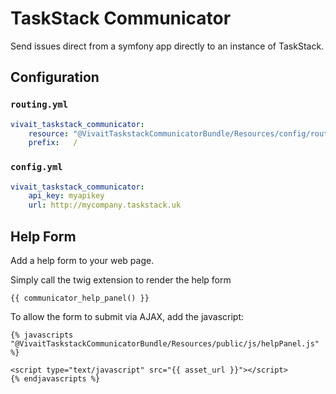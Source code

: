# TaskStack Communicator

Send issues direct from a symfony app directly to an instance of TaskStack.

## Configuration
### `routing.yml`
```yaml
vivait_taskstack_communicator:
    resource: "@VivaitTaskstackCommunicatorBundle/Resources/config/routing.yml"
    prefix:   /
```

### `config.yml`
```yaml
vivait_taskstack_communicator:
    api_key: myapikey
    url: http://mycompany.taskstack.uk
```

## Help Form

Add a help form to your web page.

Simply call the twig extension to render the help form

```twig
{{ communicator_help_panel() }}
```

To allow the form to submit via AJAX, add the javascript:

```twig
{% javascripts
"@VivaitTaskstackCommunicatorBundle/Resources/public/js/helpPanel.js"
%}

<script type="text/javascript" src="{{ asset_url }}"></script>
{% endjavascripts %}
```
